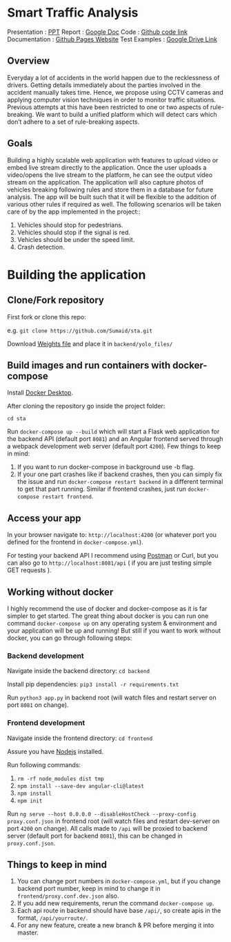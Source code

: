 # Smart Traffic Analysis


Presentation : [PPT](https://docs.google.com/presentation/d/1kDze7DhWdZDHkGL_AFtDGlgB0OhIKKMeBao2gsWz7cs/edit?usp=sharing)
Report : [Google Doc](https://docs.google.com/document/d/11iDqzZGAzez94tyzEA0_Ovs7kVi_bPORqTwjcQncoNY/edit?usp=sharing)
Code : [Github code link](https://github.com/Sumaid/btp2)
Documentation : [Github Pages Website](https://sumaid.github.io/btp2/)
Test Examples : [Google Drive Link](https://drive.google.com/drive/folders/1wNyDH-QYIKb3qiapTXY0FPW1aNNNecij?usp=sharing)

## Overview

Everyday a lot of accidents in the world happen due to the recklessness of drivers. Getting details immediately about the parties involved in the accident manually takes time. Hence, we propose using CCTV cameras and applying computer vision techniques in order to monitor traffic situations. Previous attempts at this have been restricted to one or two aspects of rule-breaking. We want to build a unified platform which will detect cars which don’t adhere to a set of rule-breaking aspects.

## Goals

Building a highly scalable web application with features to upload video or embed live stream directly to the application. Once the user uploads a video/opens the live stream to the platform, he can see the output video stream on the application.
The application will also capture photos of vehicles breaking following rules and store them in a database for future analysis. The app will be built such that it will be flexible to the addition of various other rules if required as well.
	The following scenarios will be taken care of by the app implemented in the project::
1. Vehicles should stop for pedestrians.
2. Vehicles should stop if the signal is red.
3. Vehicles should be under the speed limit.
4. Crash detection.

# Building the application

## Clone/Fork repository

First fork or clone this repo:

e.g. `git clone https://github.com/Sumaid/sta.git`
 
 Download [Weights file](https://pjreddie.com/media/files/yolov3.weights) and place it in `backend/yolo_files/`

## Build images and run containers with docker-compose

Install [Docker Desktop](https://docs.docker.com/get-docker/).

After cloning the repository go inside the project folder:

`cd sta`

Run `docker-compose up --build` which will start a Flask web application for the backend API (default port `8081`) and an Angular frontend served through a webpack development web server (default port `4200`).
Few things to keep in mind:
1. If you want to run docker-compose in background use -b flag.
2. If your one part crashes like if backend crashes, then you can simply fix the issue and run `docker-compose restart backend` in a different terminal to get that part running.
Similar if frontend crashes, just run `docker-compose restart frontend`.

## Access your app

In your browser navigate to: `http://localhost:4200` (or whatever port you defined for the frontend in `docker-compose.yml`).

For testing your backend API I recommend using [Postman](https://www.getpostman.com/) or Curl, but you can also go to `http://localhost:8081/api` ( if you are just testing simple GET requests ).
  

## Working __without__ docker 

I highly recommend the use of docker and docker-compose as it is far simpler to get started. The great thing about docker is you can run one command `docker-compose up` on any operating system & environment and your application will be up and running!
But still if you want to work without docker, you can go through following steps:

### Backend development

Navigate inside the backend directory: `cd backend`

Install pip dependencies: `pip3 install -r requirements.txt`

Run `python3 app.py` in backend root (will watch files and restart server on port `8081` on change).

### Frontend development

Navigate inside the frontend directory: `cd frontend`

Assure you have [Nodejs](https://nodejs.org/en/) installed.

Run following commands: 
1. `rm -rf node_modules dist tmp` 
2. `npm install --save-dev angular-cli@latest`
3. `npm install`
4. `npm init`

Run `ng serve --host 0.0.0.0 --disableHostCheck --proxy-config proxy.conf.json` in frontend root (will watch files and restart dev-server on port `4200` on change).
All calls made to `/api` will be proxied to backend server (default port for backend `8081`), this can be changed in `proxy.conf.json`.

## Things to keep in mind

1. You can change port numbers in `docker-compose.yml`, but if you change backend port number, 
keep in mind to change it in `frontend/proxy.conf.dev.json` also.
2. If you add new requirements, rerun the command `docker-compose up`.
3. Each api route in backend should have base `/api/`, so create apis in the format, `/api/yourroute/`.
4. For any new feature, create a new branch & PR before merging it into master.